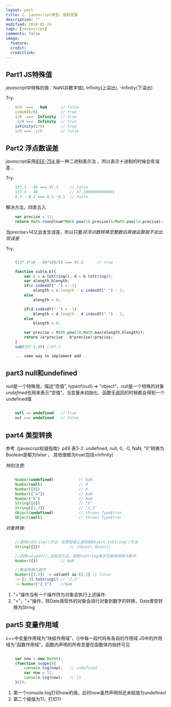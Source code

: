 ```yaml
---
layout: post
title: 1. javascript类型、值和变量
description: ""
modified: 2018-01-24
tags: [javascript]
comments: false
image:
  feature: 
  credit: 
  creditlink: 
---
```



## Part1 JS特殊值

*javascript*中特殊的值：NaN(非数字值), Infinity(上溢出), -Infinity(下溢出)

Try:

```javascript
	0/0  ===   NaN		// false
	isNaN(0/0)			// true
	1/0  ===  Infinity  // true
	-1/0 === -Infinity  // true
	isFinity(1/0) 		// true
	1/0 === -1/0		// false
```

## Part2 浮点数误差

*javascript*采用[IEEE-754](https://ieeexplore.ieee.org/document/4610935/),是一种二进制表示法
，所以表示十进制的时候会有误差...

Try:

```javascript
	137.3 - 40 === 97.3 	// false
	137.3 - 40 				// 97.30000000000001
	0.3 - 0.2 === 0.2 -0.1 	// false
```
解决方法，四舍五入

```javascript
	var precise = 13;
	return Math.round(num*Math.pow(10,precise))/Math.pow(10,precise);
```

当precise>14又会发生误差，所以只要*将浮点数转换至整数后再做运算就不会出现误差*

Try:

```javascript

	(137.3*10 - 40*10)/10 === 97.3 		// true

	function sub(a,b){
		var c = a.toString(), d = b.toString();
		var alength,blength;
		if(c.indexOf(".") > -1)
			alength = c.length - c.indexOf(".") - 1;
		else
			alength = 0;

		if(d.indexOf(".") > -1)
			blength = d.length - d.indexOf(".") - 1;
		else
			blength = 0;

		var precise = Math.pow(10,Math.max(alength,blength));
		return (a*precise - b*precise)/precise;
	}
	sub(137.3,40) //97.3

	... same way to implement add ..
```

## part3  null和undefined

*null*是一个特殊值，描述“空值”, typeof(null) => "object"，null是一个特殊的对象
*undefined*也用来表示“空值”，当变量未初始化、函数无返回的时候都会得到一个undefined值

```javascript

	null == undefined 	// true
	nul === undefined 	// false

```

## part4  类型转换

参考《javascript权威指南》p49 表3-2.
undefined, null, 0, -0, NaN, "0"转换为Boolean是都为false ，
其他值都为true(包括±Infinity)

*特别注意:*

```javascript

	Number(undefined) 			// NaN
	Number(null) 				// 0
	Number([8]) 				// 8
	Number(["a"]) 				// NaN
	Number("h")					// NaN
	String([8]) 				// "8"
	String([2,3]) 				// "2,3"
	Object(undefined) 			// throws TypeError
	Object(null) 	 			// throws TypeError


```

*对象转换:*

```javascript

	//调用toString()方法，在原型链上查找到Object.toString()方法
	String({}}) 			// [object Object]

	//调用valueOf(),没有该方法，调用toString再字符串其转换为数字
	Number({}) 			// NaN

	//数组转换为数字
	Number([2,3]) -> valueOf in [2,3] // false 
	-> [2,3].toString() // "2,3" 
	-> Number("2,3")	//NaN

```
1. "+"操作当有一个操作符为对象会执行上述操作
2. "="，"+"操作，除Date类型外的对象会进行对象到数字的转换，Date类型转换为String

## part5 变量作用域

c++中变量作用域为“块级作用域”，{}中每一段代码有各自的作用域
JS中的作用域为“函数作用域”，函数内声明的所有变量在函数体内始终可见


```javascript

	var now = new Date();
	(function scope(){
	    console.log(now);	// undefined
	    var now = 11;
	    console.log(now);	// 11
	}());					

```
1. 第一个console.log打印now的值，此时now虽然声明但还未赋值为undefined
2. 第二个赋值为11，打印11

